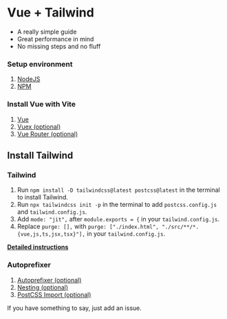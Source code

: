 # Vue + Tailwind

- A really simple guide
- Great performance in mind
- No missing steps and no fluff

### Setup environment

1. [NodeJS](chapters/environment/NODEJS.md)
1. [NPM](chapters/environment/NPM.md)

### Install Vue with Vite

1. [Vue](chapters/vue/VUE.md)
1. [Vuex (optional)](chapters/vue/VUEX.md)
1. [Vue Router (optional)](chapters/vue/VUE-ROUTER.md)

## Install Tailwind

### Tailwind

1. Run `npm install -D tailwindcss@latest postcss@latest` in the terminal to install Tailwind.
1. Run `npx tailwindcss init -p` in the terminal to add `postcss.config.js` and `tailwind.config.js`.
1. Add `mode: "jit",` after `module.exports = {` in your `tailwind.config.js`.
1. Replace `purge: [],` with `purge: ["./index.html", "./src/**/*.{vue,js,ts,jsx,tsx}"],` in your `tailwind.config.js`.

**[Detailed instructions](chapters/tailwind/TAILWIND.md)**

### Autoprefixer

1. [Autoprefixer (optional)](chapters/tailwind/AUTOPREFIXER.md)
1. [Nesting (optional)](chapters/tailwind/NESTING.md)
1. [PostCSS Import (optional)](chapters/tailwind/POSTCSS-IMPORT.md)

If you have something to say, just add an issue.
